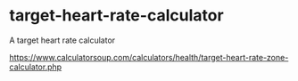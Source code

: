 # target-heart-rate-calculator
A target heart rate calculator

https://www.calculatorsoup.com/calculators/health/target-heart-rate-zone-calculator.php
